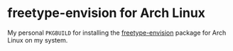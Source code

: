 # freetype-envision for Arch Linux

My personal `PKGBUILD` for installing the [freetype-envision](https://github.com/maximilionus/freetype-envision) package for Arch Linux on my system.

